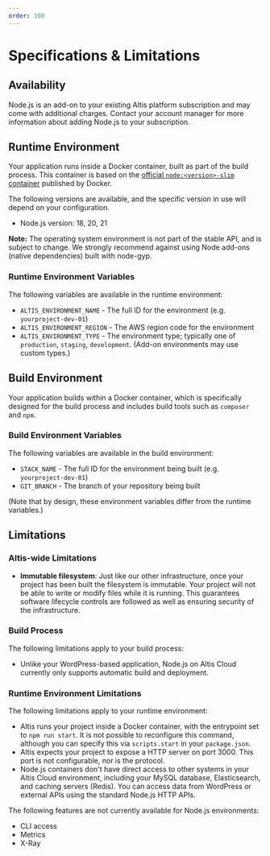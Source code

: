 ```yaml
---
order: 100
---
```


# Specifications & Limitations

## Availability

Node.js is an add-on to your existing Altis platform subscription and may come with additional charges. Contact your
account manager for more information about adding Node.js to your subscription.

## Runtime Environment

Your application runs inside a Docker container, built as part of the build process. This container is based on
the [official `node:<version>-slim` container](https://hub.docker.com/_/node) published by Docker.

The following versions are available, and the specific version in use will depend on your configuration.

- Node.js version: 18, 20, 21

**Note:** The operating system environment is not part of the stable API, and is subject to change. We strongly
recommend against using Node add-ons (native dependencies) built with node-gyp.

### Runtime Environment Variables

The following variables are available in the runtime environment:

- `ALTIS_ENVIRONMENT_NAME` - The full ID for the environment (e.g. `yourproject-dev-01`)
- `ALTIS_ENVIRONMENT_REGION` - The AWS region code for the environment
- `ALTIS_ENVIRONMENT_TYPE` - The environment type; typically one of `production`, `staging`, `development`. (Add-on
  environments may use custom types.)

## Build Environment

Your application builds within a Docker container, which is specifically designed for the build process and includes
build tools such as `composer` and `npm`.

### Build Environment Variables

The following variables are available in the build environment:

- `STACK_NAME` - The full ID for the environment being built (e.g. `yourproject-dev-01`)
- `GIT_BRANCH` - The branch of your repository being built

(Note that by design, these environment variables differ from the runtime variables.)

## Limitations

### Altis-wide Limitations

- **Immutable filesystem**: Just like our other infrastructure, once your project has been built the filesystem is
  immutable. Your project will not be able to write or modify files while it is running. This guarantees software
  lifecycle controls are followed as well as ensuring security of the infrastructure.

### Build Process

The following limitations apply to your build process:

- Unlike your WordPress-based application, Node.js on Altis Cloud currently only supports automatic build and
  deployment.

### Runtime Environment Limitations

The following limitations apply to your runtime environment:

- Altis runs your project inside a Docker container, with the entrypoint set to `npm run start`. It is not possible to
  reconfigure this command, although you can specify this via `scripts.start` in your `package.json`.
- Altis expects your project to expose a HTTP server on port 3000. This port is not configurable, nor is the protocol.
- Node.js containers don't have direct access to other systems in your Altis Cloud environment, including your MySQL
  database, Elasticsearch, and caching servers (Redis). You can access data from WordPress or external APIs using the
  standard Node.js HTTP APIs.

The following features are not currently available for Node.js environments:

- CLI access
- Metrics
- X-Ray
